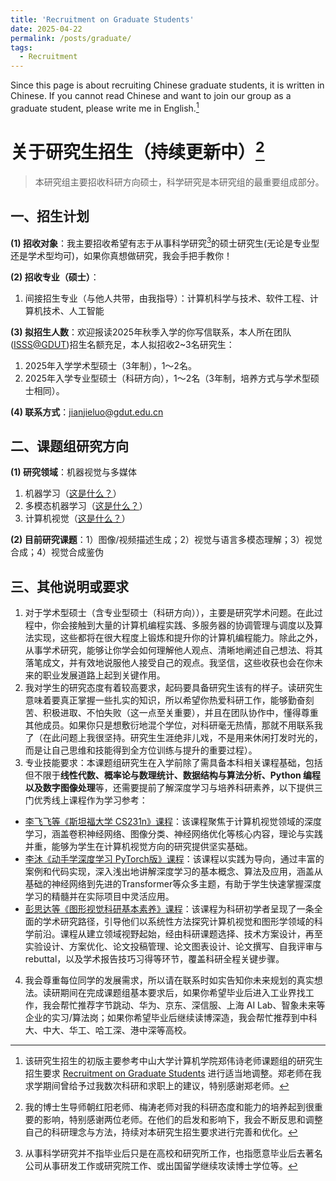 ```yaml
---
title: 'Recruitment on Graduate Students'
date: 2025-04-22
permalink: /posts/graduate/
tags:
  - Recruitment
---
```


Since this page is about recruiting Chinese graduate students, it is written in Chinese. If you cannot read Chinese and want to join our group as a graduate student, please write me in English.[^1]

# 关于研究生招生（持续更新中）[^bignote]

> 本研究组主要招收科研方向硕士，科学研究是本研究组的最重要组成部分。

## 一、招生计划

**(1) 招收对象**：我主要招收希望有志于从事科学研究[^2]的硕士研究生(无论是专业型还是学术型均可)，如果你真想做研究，我会手把手教你！

**(2) 招收专业（硕士）**：
1. 间接招生专业（与他人共带，由我指导）：计算机科学与技术、软件工程、计算机技术、人工智能

**(3) 拟招生人数**：欢迎报读2025年秋季入学的你写信联系，本人所在团队([ISSS@GDUT](https://www.scholat.com/showTeamworkOfMembers.html?id=2132&changeTo=Ch&nav=2))招生名额充足，本人拟招收2~3名研究生：
1. 2025年入学学术型硕士（3年制），1～2名。
2. 2025年入学专业型硕士（科研方向），1～2名（3年制，培养方式与学术型硕士相同）。

**(4) 联系方式**：<a href="mailto:jianjieluo@gdut.edu.cn">jianjieluo@gdut.edu.cn</a>

## 二、课题组研究方向

**(1) 研究领域**：机器视觉与多媒体
1. 机器学习（[这是什么？](https://baike.baidu.com/item/%E6%9C%BA%E5%99%A8%E5%AD%A6%E4%B9%A0/217599)）
2. 多模态机器学习（[这是什么？](https://zhuanlan.zhihu.com/p/53511144)）
3. 计算机视觉（[这是什么？](https://baike.baidu.com/item/%E8%AE%A1%E7%AE%97%E6%9C%BA%E8%A7%86%E8%A7%89/2803351)）

**(2) 目前研究课题**：1）图像/视频描述生成；2）视觉与语言多模态理解；3）视觉合成；4）视觉合成鉴伪

## 三、其他说明或要求

1. 对于学术型硕士（含专业型硕士（科研方向）），主要是研究学术问题。在此过程中，你会接触到大量的计算机编程实践、多服务器的协调管理与调度以及算法实现，这些都将在很大程度上锻炼和提升你的计算机编程能力。除此之外，从事学术研究，能够让你学会如何理解他人观点、清晰地阐述自己想法、将其落笔成文，并有效地说服他人接受自己的观点。我坚信，这些收获也会在你未来的职业发展道路上起到关键作用。
2. 我对学生的研究态度有着较高要求，起码要具备研究生该有的样子。读研究生意味着要真正掌握一些扎实的知识，所以希望你热爱科研工作，能够勤奋刻苦、积极进取、不怕失败（这一点至关重要），并且在团队协作中，懂得尊重其他成员。如果你只是想敷衍地混个学位，对科研毫无热情，那就不用联系我了（在此问题上我很坚持。研究生生涯绝非儿戏，不是用来休闲打发时光的，而是让自己思维和技能得到全方位训练与提升的重要过程）。
3. 专业技能要求：本课题组研究生在入学前除了需具备本科相关课程基础，包括但不限于**线性代数、概率论与数理统计、数据结构与算法分析、Python 编程以及数字图像处理**等，还需要提前了解深度学习与培养科研素养，以下提供三门优秀线上课程作为学习参考：
- [李飞飞等《斯坦福大学 CS231n》课程](https://cs231n.stanford.edu/)：该课程聚焦于计算机视觉领域的深度学习，涵盖卷积神经网络、图像分类、神经网络优化等核心内容，理论与实践并重，能够为学生在计算机视觉方向的研究提供坚实基础。
- [李沐《动手学深度学习 PyTorch版》课程](https://space.bilibili.com/1567748478/lists/358497?type=series)：该课程以实践为导向，通过丰富的案例和代码实现，深入浅出地讲解深度学习的基本概念、算法及应用，涵盖从基础的神经网络到先进的Transformer等众多主题，有助于学生快速掌握深度学习的精髓并在实际项目中灵活应用。
- [彭思达等《图形视觉科研基本素养》课程](https://pengsida.net/games003/)：该课程为科研初学者呈现了一条全面的学术研究路径，引导他们以系统性方法探究计算机视觉和图形学领域的科学前沿。课程从建立领域视野起始，经由科研课题选择、技术方案设计，再至实验设计、方案优化、论文投稿管理、论文图表设计、论文撰写、自我评审与 rebuttal，以及学术报告技巧习得等环节，覆盖科研全程关键步骤。
4. 我会尊重每位同学的发展需求，所以请在联系时如实告知你未来规划的真实想法。读研期间在完成课题组基本要求后，如果你希望毕业后进入工业界找工作，我会帮忙推荐字节跳动、华为、京东、深信服、上海 AI Lab、智象未来等企业的实习/算法岗；如果你希望毕业后继续读博深造，我会帮忙推荐到中科大、中大、华工、哈工深、港中深等高校。

[^1]: 该研究生招生的初版主要参考中山大学计算机学院郑伟诗老师课题组的研究生招生要求 [Recruitment on Graduate Students](https://isee-ai.cn/~zhwshi/recruitment.html) 进行适当地调整。郑老师在我求学期间曾给予过我数次科研和求职上的建议，特别感谢郑老师。

[^bignote]: 我的博士生导师朝红阳老师、梅涛老师对我的科研态度和能力的培养起到很重要的影响，特别感谢两位老师。在他们的启发和影响下，我会不断反思和调整自己的科研理念与方法，持续对本研究生招生要求进行完善和优化。

[^2]: 从事科学研究并不指毕业后只是在高校和研究所工作，也指愿意毕业后去著名公司从事研发工作或研究院工作、或出国留学继续攻读博士学位等。